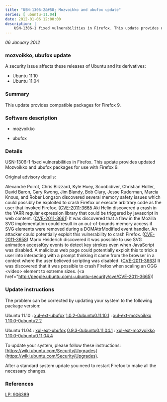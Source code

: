 ```yaml
---
title: "USN-1306-2&#58; Mozvoikko and ubufox update"
series: [ ubuntu-11.04]
date: 2012-01-06 12:00:00
description: |
    USN-1306-1 fixed vulnerabilities in Firefox. This update provides updated Mozvoikko and ubufox packages for use with Firefox 9.
--- 
```

 
 

*06 January 2012*

### mozvoikko, ubufox update

A security issue affects these releases of Ubuntu and its derivatives:

* Ubuntu 11.10
* Ubuntu 11.04

### Summary

This update provides compatible packages for Firefox 9. 

### Software description

* mozvoikko 

* ubufox 

### Details

USN-1306-1 fixed vulnerabilities in Firefox. This update provides updated Mozvoikko and ubufox packages for use with Firefox 9.

Original advisory details:

 Alexandre Poirot, Chris Blizzard, Kyle Huey, Scoobidiver, Christian Holler, David Baron, Gary Kwong, Jim Blandy, Bob Clary, Jesse Ruderman, Marcia Knous, and Rober Longson discovered several memory safety issues which could possibly be exploited to crash Firefox or execute arbitrary code as the user that invoked Firefox. ([CVE-2011-3665](http://people.ubuntu.com/~ubuntu-security/cve/CVE-2011-3660">CVE-2011-3660</a>) Aki Helin discovered a crash in the YARR regular expression library that could be triggered by javascript in web content. (<a href="http://people.ubuntu.com/~ubuntu-security/cve/CVE-2011-3661">CVE-2011-3661</a>) It was discovered that a flaw in the Mozilla SVG implementation could result in an out-of-bounds memory access if SVG elements were removed during a DOMAttrModified event handler. An attacker could potentially exploit this vulnerability to crash Firefox. (<a href="http://people.ubuntu.com/~ubuntu-security/cve/CVE-2011-3658">CVE-2011-3658</a>) Mario Heiderich discovered it was possible to use SVG animation accessKey events to detect key strokes even when JavaScript was disabled. A malicious web page could potentially exploit this to trick a user into interacting with a prompt thinking it came from the browser in a context where the user believed scripting was disabled. (<a href="http://people.ubuntu.com/~ubuntu-security/cve/CVE-2011-3663">CVE-2011-3663</a>) It was discovered that it was possible to crash Firefox when scaling an OGG &lt;video&gt; element to extreme sizes. (<a href="http://people.ubuntu.com/~ubuntu-security/cve/CVE-2011-3665)) 

### Update instructions

The problem can be corrected by updating your system to the following package version:

Ubuntu 11.10
 : [xul-ext-ubufox](https://launchpad.net/ubuntu/+source/ubufox) <span> [1.0.2-0ubuntu0.11.10.1](https://launchpad.net/ubuntu/+source/ubufox/1.0.2-0ubuntu0.11.10.1) </span> 
 : [xul-ext-mozvoikko](https://launchpad.net/ubuntu/+source/mozvoikko) <span> [1.10.0-0ubuntu2.2](https://launchpad.net/ubuntu/+source/mozvoikko/1.10.0-0ubuntu2.2) </span> 

Ubuntu 11.04
 : [xul-ext-ubufox](https://launchpad.net/ubuntu/+source/ubufox) <span> [0.9.3-0ubuntu0.11.04.1](https://launchpad.net/ubuntu/+source/ubufox/0.9.3-0ubuntu0.11.04.1) </span> 
 : [xul-ext-mozvoikko](https://launchpad.net/ubuntu/+source/mozvoikko) <span> [1.10.0-0ubuntu0.11.04.4](https://launchpad.net/ubuntu/+source/mozvoikko/1.10.0-0ubuntu0.11.04.4) </span> 

To update your system, please follow these instructions: [https://wiki.ubuntu.com/Security/Upgrades](https://wiki.ubuntu.com/Security/Upgrades).

After a standard system update you need to restart Firefox to make all the necessary changes. 

### References

 
 [LP: 906389](https://launchpad.net/bugs/906389)
 

